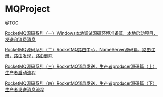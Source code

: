 # MQProject

@[TOC](导航)

[RocketMQ源码系列（一）Windows本地调试源码环境准备篇，本地启动项目，发送和消费消息](https://blog.csdn.net/weixin_43073775/article/details/109016093)

[RocketMQ源码系列（二）RocketMQ路由中心，NameServer源码篇，路由注册，路由发现，路由删除](https://blog.csdn.net/weixin_43073775/article/details/109413197)

[RocketMQ源码系列（三）RocketMQ消息发送，生产者producer源码篇（上）生产者启动流程](https://blog.csdn.net/weixin_43073775/article/details/109457923)

[RocketMQ源码系列（四）RocketMQ消息发送，生产者producer源码篇（下）生产者发送消息流程](https://blog.csdn.net/weixin_43073775/article/details/109480509)
